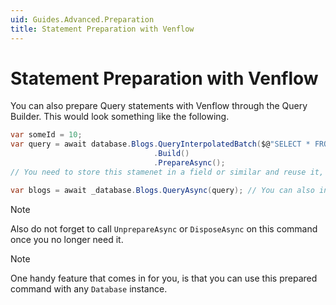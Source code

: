 ```yaml
---
uid: Guides.Advanced.Preparation
title: Statement Preparation with Venflow
---
```


# Statement Preparation with Venflow

You can also prepare Query statements with Venflow through the Query Builder. This would look something like the following.

```cs
var someId = 10;
var query = await database.Blogs.QueryInterpolatedBatch($@"SELECT * FROM ""Blogs"" WHERE ""Id"" = {someId}", false)
    					  		.Build()
    					  		.PrepareAsync(); 
// You need to store this stamenet in a field or similar and reuse it, every time you want to query through this prepared statment.

var blogs = await _database.Blogs.QueryAsync(query); // You can also inline this with the line above.
```

> [!NOTE] 
> Also do not forget to call `UnprepareAsync` or `DisposeAsync` on this command once you no longer need it.

> [!NOTE] 
> One handy feature that comes in for you, is that you can use this prepared command with any `Database` instance.